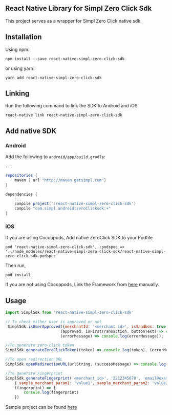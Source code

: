 ## React Native Library for Simpl Zero Click Sdk
This project serves as a wrapper for Simpl Zero Click native sdk.

## Installation

Using npm:

```shell
npm install --save react-native-simpl-zero-click-sdk
```

or using yarn:

```shell
yarn add react-native-simpl-zero-click-sdk
```

## Linking

Run the following command to link the SDK to Android and iOS

```shell
react-native link react-native-simpl-zero-click-sdk
```

## Add native SDK
### Android
Add the following to `android/app/build.gradle`:
  ```gradle
  ...

  repositories {
      maven { url "http://maven.getsimpl.com"}
  }

  dependencies {
      ...
      compile project(':react-native-simpl-zero-click-sdk')
      compile "com.simpl.android:zeroClicksdk:+"
  }
  ```
### iOS
If you are using Cocoapods, Add native ZeroClick SDK to your Podfile

`pod 'react-native-simpl-zero-click-sdk', :podspec => '../node_modules/react-native-simpl-zero-click-sdk/react-native-simpl-zero-click-sdk.podspec'`

Then run,

`pod install`

If you are not using Cocoapods, Link the Framework from [here](https://github.com/GetSimpl/simpl-zeroclick-ios-sdk) manually.

## Usage

```javascript
import SimplSdk from 'react-native-simpl-zero-click-sdk'

// To check either user is approved or not
 SimplSdk.isUserApproved({merchantId: '<merchant id>', isSandbox: true, phone_number: '<phone_number>', email: '<email>', params: { amount_in_paise: 1000 }},
                        (approved, isFirstTransaction, buttonText) => console.log(approved)),
                        (errorMessage) => console.log(errorMessage));

//To generate zero-click token
SimplSdk.generateZeroClickToken((token) => console.log(token), (errorMessage) => console.log(errorMessage))

//To open redirection URL
SimplSdk.openRedirectionURL(urlString, (successMessage) => console.log(successMessage), (errorMessage) => console.log(errorMessage));

//To generate Fingerprint
SimplSdk.generateFingerprint('<merchant_id>', '2212345678', 'email@example.com',
    { sample_merchant_param1: 'value1', sample_merchant_param2: 'value2', sample_merchant_param3: 'value3' },
    (fingerprint) => {
        console.log(fingerprint)
    })
```

 Sample project can be found [here](https://github.com/GetSimpl/react-native-simpl-zero-click-sdk/tree/master/example)
